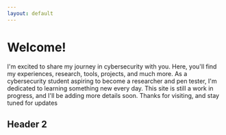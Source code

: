 ```yaml
---
layout: default
---
```

# **Welcome!**

I'm excited to share my journey in cybersecurity with you. Here, you'll find my experiences, research, tools, projects, and much more. As a cybersecurity student aspiring to become a researcher and pen tester, I'm dedicated to learning something new every day. This site is still a work in progress, and I'll be adding more details soon. Thanks for visiting, and stay tuned for updates

## Header 2

